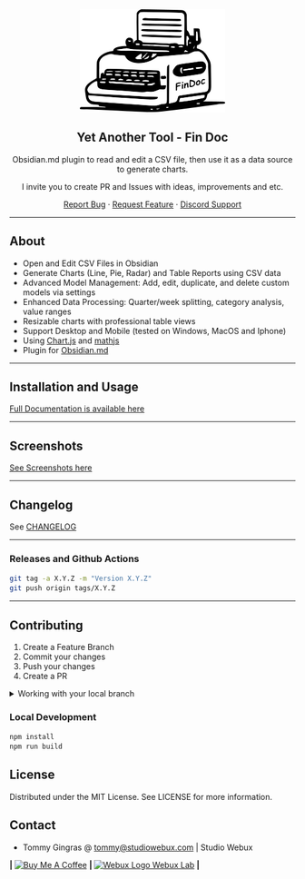 <div align="center">

<img src="./docs/findoc-256.png" alt="Findoc Logo" width="256">

<h2>Yet Another Tool - Fin Doc</h2>

<p>Obsidian.md plugin to read and edit a CSV file, then use it as a data source to generate charts.</p>
<p>I invite you to create PR and Issues with ideas, improvements and etc.</p>

<p align="center">
  <a href="https://github.com/yet-another-tool/obsidian-findoc/issues">Report Bug</a>
  ·
  <a href="https://github.com/yet-another-tool/obsidian-findoc/issues">Request Feature</a>
  ·
  <a href="https://discord.gg/SseMxexTF6">Discord Support</a>
</p>
</div>

---

## About

-   Open and Edit CSV Files in Obsidian
-   Generate Charts (Line, Pie, Radar) and Table Reports using CSV data
-   Advanced Model Management: Add, edit, duplicate, and delete custom models via settings
-   Enhanced Data Processing: Quarter/week splitting, category analysis, value ranges
-   Resizable charts with professional table views
-   Support Desktop and Mobile (tested on Windows, MacOS and Iphone)
-   Using [Chart.js](https://www.chartjs.org) and [mathjs](https://mathjs.org)
-   Plugin for [Obsidian.md](https://obsidian.md)

---

## Installation and Usage

[Full Documentation is available here](https://studiowebux.github.io/obsidian-plugins-docs/docs/category/plugin-financial-doc)

---

## Screenshots

[See Screenshots here](https://studiowebux.github.io/obsidian-plugins-docs/docs/findoc/screenshots/Demo)

---

## Changelog

See [CHANGELOG](./CHANGELOG)

---

### Releases and Github Actions

```bash
git tag -a X.Y.Z -m "Version X.Y.Z"
git push origin tags/X.Y.Z
```

---

## Contributing

1. Create a Feature Branch
2. Commit your changes
3. Push your changes
4. Create a PR

<details>
<summary>Working with your local branch</summary>

**Branch Checkout:**

```bash
git checkout -b <feature|fix|release|chore|hotfix>/prefix-name
```

> Your branch name must starts with [feature|fix|release|chore|hotfix] and use a / before the name;
> Use hyphens as separator;
> The prefix correspond to your Kanban tool id (e.g. abc-123)

**Keep your branch synced:**

```bash
git fetch origin
git rebase origin/master
```

**Commit your changes:**

```bash
git add .
git commit -m "<feat|ci|test|docs|build|chore|style|refactor|perf|BREAKING CHANGE>: commit message"
```

> Follow this convention commitlint for your commit message structure

**Push your changes:**

```bash
git push origin <feature|fix|release|chore|hotfix>/prefix-name
```

**Examples:**

```bash
git checkout -b release/v1.15.5
git checkout -b feature/abc-123-something-awesome
git checkout -b hotfix/abc-432-something-bad-to-fix
```

```bash
git commit -m "docs: added awesome documentation"
git commit -m "feat: added new feature"
git commit -m "test: added tests"
```

</details>

### Local Development

```bash
npm install
npm run build
```

## License

Distributed under the MIT License. See LICENSE for more information.

## Contact

-   Tommy Gingras @ tommy@studiowebux.com | Studio Webux

<div>
<b> | </b>
<a href="https://www.buymeacoffee.com/studiowebux" target="_blank"
      ><img
        src="https://cdn.buymeacoffee.com/buttons/v2/default-yellow.png"
        alt="Buy Me A Coffee"
        style="height: 30px !important; width: 105px !important"
/></a>
<b> | </b>
<a href="https://webuxlab.com" target="_blank"
      ><img
        src="https://webuxlab-static.s3.ca-central-1.amazonaws.com/logoAmpoule.svg"
        alt="Webux Logo"
        style="height: 30px !important"
/> Webux Lab</a>
<b> | </b>
</div>
